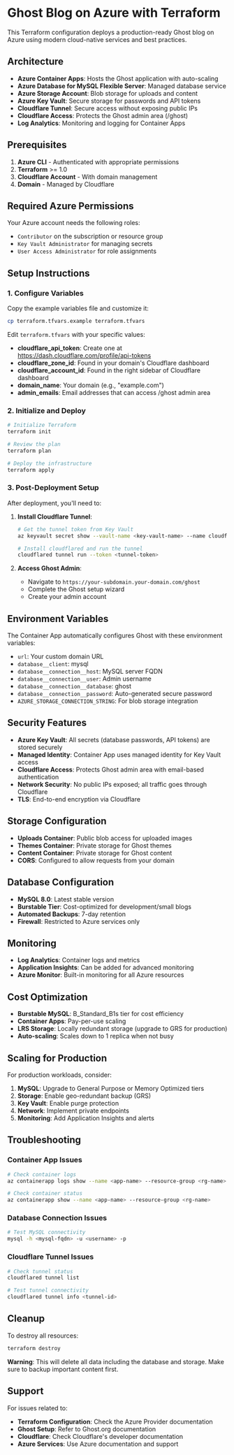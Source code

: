 # Ghost Blog on Azure with Terraform

This Terraform configuration deploys a production-ready Ghost blog on Azure using modern cloud-native services and best practices.

## Architecture

- **Azure Container Apps**: Hosts the Ghost application with auto-scaling
- **Azure Database for MySQL Flexible Server**: Managed database service
- **Azure Storage Account**: Blob storage for uploads and content
- **Azure Key Vault**: Secure storage for passwords and API tokens
- **Cloudflare Tunnel**: Secure access without exposing public IPs
- **Cloudflare Access**: Protects the Ghost admin area (/ghost)
- **Log Analytics**: Monitoring and logging for Container Apps

## Prerequisites

1. **Azure CLI** - Authenticated with appropriate permissions
2. **Terraform** >= 1.0
3. **Cloudflare Account** - With domain management
4. **Domain** - Managed by Cloudflare

## Required Azure Permissions

Your Azure account needs the following roles:
- `Contributor` on the subscription or resource group
- `Key Vault Administrator` for managing secrets
- `User Access Administrator` for role assignments

## Setup Instructions

### 1. Configure Variables

Copy the example variables file and customize it:

```bash
cp terraform.tfvars.example terraform.tfvars
```

Edit `terraform.tfvars` with your specific values:

- **cloudflare_api_token**: Create one at https://dash.cloudflare.com/profile/api-tokens
- **cloudflare_zone_id**: Found in your domain's Cloudflare dashboard
- **cloudflare_account_id**: Found in the right sidebar of Cloudflare dashboard
- **domain_name**: Your domain (e.g., "example.com")
- **admin_emails**: Email addresses that can access /ghost admin area

### 2. Initialize and Deploy

```bash
# Initialize Terraform
terraform init

# Review the plan
terraform plan

# Deploy the infrastructure
terraform apply
```

### 3. Post-Deployment Setup

After deployment, you'll need to:

1. **Install Cloudflare Tunnel**:
   ```bash
   # Get the tunnel token from Key Vault
   az keyvault secret show --vault-name <key-vault-name> --name cloudflare-tunnel-token --query value -o tsv
   
   # Install cloudflared and run the tunnel
   cloudflared tunnel run --token <tunnel-token>
   ```

2. **Access Ghost Admin**:
   - Navigate to `https://your-subdomain.your-domain.com/ghost`
   - Complete the Ghost setup wizard
   - Create your admin account

## Environment Variables

The Container App automatically configures Ghost with these environment variables:

- `url`: Your custom domain URL
- `database__client`: mysql
- `database__connection__host`: MySQL server FQDN
- `database__connection__user`: Admin username
- `database__connection__database`: ghost
- `database__connection__password`: Auto-generated secure password
- `AZURE_STORAGE_CONNECTION_STRING`: For blob storage integration

## Security Features

- **Azure Key Vault**: All secrets (database passwords, API tokens) are stored securely
- **Managed Identity**: Container App uses managed identity for Key Vault access
- **Cloudflare Access**: Protects Ghost admin area with email-based authentication
- **Network Security**: No public IPs exposed; all traffic goes through Cloudflare
- **TLS**: End-to-end encryption via Cloudflare

## Storage Configuration

- **Uploads Container**: Public blob access for uploaded images
- **Themes Container**: Private storage for Ghost themes
- **Content Container**: Private storage for Ghost content
- **CORS**: Configured to allow requests from your domain

## Database Configuration

- **MySQL 8.0**: Latest stable version
- **Burstable Tier**: Cost-optimized for development/small blogs
- **Automated Backups**: 7-day retention
- **Firewall**: Restricted to Azure services only

## Monitoring

- **Log Analytics**: Container logs and metrics
- **Application Insights**: Can be added for advanced monitoring
- **Azure Monitor**: Built-in monitoring for all Azure resources

## Cost Optimization

- **Burstable MySQL**: B_Standard_B1s tier for cost efficiency
- **Container Apps**: Pay-per-use scaling
- **LRS Storage**: Locally redundant storage (upgrade to GRS for production)
- **Auto-scaling**: Scales down to 1 replica when not busy

## Scaling for Production

For production workloads, consider:

1. **MySQL**: Upgrade to General Purpose or Memory Optimized tiers
2. **Storage**: Enable geo-redundant backup (GRS)
3. **Key Vault**: Enable purge protection
4. **Network**: Implement private endpoints
5. **Monitoring**: Add Application Insights and alerts

## Troubleshooting

### Container App Issues
```bash
# Check container logs
az containerapp logs show --name <app-name> --resource-group <rg-name>

# Check container status
az containerapp show --name <app-name> --resource-group <rg-name>
```

### Database Connection Issues
```bash
# Test MySQL connectivity
mysql -h <mysql-fqdn> -u <username> -p
```

### Cloudflare Tunnel Issues
```bash
# Check tunnel status
cloudflared tunnel list

# Test tunnel connectivity
cloudflared tunnel info <tunnel-id>
```

## Cleanup

To destroy all resources:

```bash
terraform destroy
```

**Warning**: This will delete all data including the database and storage. Make sure to backup important content first.

## Support

For issues related to:
- **Terraform Configuration**: Check the Azure Provider documentation
- **Ghost Setup**: Refer to Ghost.org documentation
- **Cloudflare**: Check Cloudflare's developer documentation
- **Azure Services**: Use Azure documentation and support
